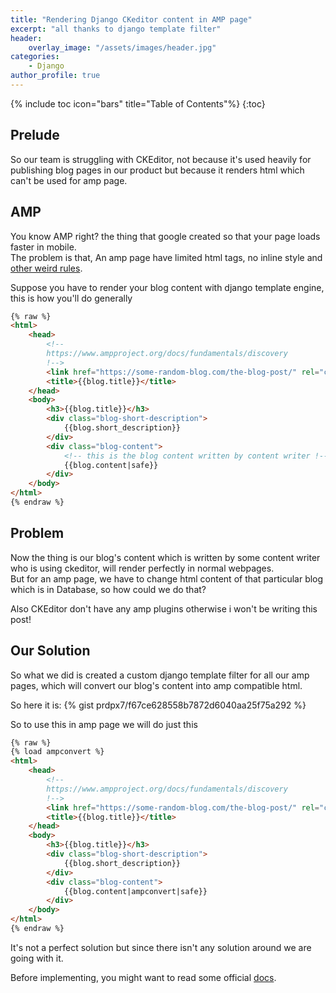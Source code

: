 ```yaml
---
title: "Rendering Django CKeditor content in AMP page"
excerpt: "all thanks to django template filter"
header:
    overlay_image: "/assets/images/header.jpg"
categories:
    - Django
author_profile: true
---
```

{% include toc icon="bars" title="Table of Contents"%}
{:toc}

## Prelude
So our team is struggling with CKEditor, not because it's used heavily for publishing blog pages in our product but because it renders html which can't be used for amp page.

## AMP
You know AMP right? the thing that google created so that your page loads faster in mobile.<br/>
The problem is that,  An amp page have limited html tags, no inline style and [other weird rules](https://www.ampproject.org/learn/overview/).

Suppose you have to render your blog content with django template engine, this is how you'll do generally
```html
{% raw %}
<html>
    <head>
        <!--
        https://www.ampproject.org/docs/fundamentals/discovery 
        !-->
        <link href="https://some-random-blog.com/the-blog-post/" rel="canonical"/>
        <title>{{blog.title}}</title>
    </head>
    <body>
        <h3>{{blog.title}}</h3>
        <div class="blog-short-description">
            {{blog.short_description}}
        </div>
        <div class="blog-content">
            <!-- this is the blog content written by content writer !-->
            {{blog.content|safe}}
        </div>
    </body>
</html>
{% endraw %}
```
## Problem
Now the thing is our blog's content which is written by some content writer who is using ckeditor, will render perfectly in normal webpages.<br/>
But for an amp page, we have to change html content of that particular blog which is in Database, so how could we do that?

Also CKEditor don't have any amp plugins otherwise i won't be writing this post!

## Our Solution
So what we did is created a custom django template filter for all our amp pages, which will convert our blog's content into amp compatible html.

So here it is:
{% gist prdpx7/f67ce628558b7872d6040aa25f75a292 %}

So to use this in amp page we will do just this
```html
{% raw %}
{% load ampconvert %}
<html>
    <head>
        <!--
        https://www.ampproject.org/docs/fundamentals/discovery 
        !-->
        <link href="https://some-random-blog.com/the-blog-post/" rel="canonical"/>
        <title>{{blog.title}}</title>
    </head>
    <body>
        <h3>{{blog.title}}</h3>
        <div class="blog-short-description">
            {{blog.short_description}}
        </div>
        <div class="blog-content">
            {{blog.content|ampconvert|safe}}
        </div>
    </body>
</html>
{% endraw %}
```
It's not a perfect solution but since there isn't any solution around we are going with it.

Before implementing, you might want to read some official [docs](https://docs.djangoproject.com/en/2.0/howto/custom-template-tags/).
